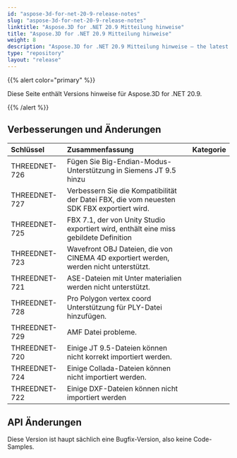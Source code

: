 ```yaml
---
id: "aspose-3d-for-net-20-9-release-notes"
slug: "aspose-3d-for-net-20-9-release-notes"
linktitle: "Aspose.3D for .NET 20.9 Mitteilung hinweise"
title: "Aspose.3D for .NET 20.9 Mitteilung hinweise"
weight: 8
description: "Aspose.3D for .NET 20.9 Mitteilung hinweise – the latest updates and fixes."
type: "repository"
layout: "release"
---
```

{{% alert color="primary" %}}

Diese Seite enthält Versions hinweise für Aspose.3D for .NET 20.9.

{{% /alert %}}
## **Verbesserungen und Änderungen**

|**Schlüssel**|**Zusammenfassung**|**Kategorie**|
|:- |:- |:- |
|THREEDNET-726 |Fügen Sie Big-Endian-Modus-Unterstützung in Siemens JT 9.5 hinzu|
|THREEDNET-727 |Verbessern Sie die Kompatibilität der Datei FBX, die vom neuesten SDK FBX exportiert wird.|
|THREEDNET-725 |FBX 7.1, der von Unity Studio exportiert wird, enthält eine miss gebildete Definition|
|THREEDNET-723 |Wavefront OBJ Dateien, die von CINEMA 4D exportiert werden, werden nicht unterstützt.|
|THREEDNET-721 |ASE-Dateien mit Unter materialien werden nicht unterstützt.|
|THREEDNET-728 |Pro Polygon vertex coord Unterstützung für PLY-Datei hinzufügen.|
|THREEDNET-729 |AMF Datei probleme.|
|THREEDNET-720 |Einige JT 9.5-Dateien können nicht korrekt importiert werden.|
|THREEDNET-724 |Einige Collada-Dateien können nicht importiert werden.|
|THREEDNET-722 |Einige DXF-Dateien können nicht importiert werden|


## API Änderungen ##
Diese Version ist haupt sächlich eine Bugfix-Version, also keine Code-Samples.
